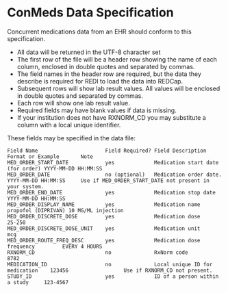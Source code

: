 # ConMeds Data Specification

Concurrent medications data from an EHR should conform to this specification.  

* All data will be returned in the UTF-8 character set
* The first row of the file will be a header row showing the name of each column, enclosed in double quotes and separated by commas. 
* The field names in the header row are required, but the data they describe is required for REDI to load the data into REDCap. 
* Subsequent rows will show lab result values. All values will be enclosed in double quotes and separated by commas.
* Each row will show one lab result value.  
* Required fields may have blank values if data is missing.
* If your institution does not have RXNORM_CD you may substitute a column with a local unique identifier.

These fields may be specified in the data file: 

    Field Name      		        Field Required? Field Description                 Format or Example       Note
    MED_ORDER_START_DATE	        yes				Medication start date (for order) YYYY-MM-DD HH:MM:SS
    MED_ORDER_DATE                  no (optional)   Medication order date.            YYYY-MM-DD HH:MM:SS     Use if MED_ORDER_START_DATE not present in your system.
    MED_ORDER_END_DATE		        yes				Medication stop date              YYYY-MM-DD HH:MM:SS
    MED_ORDER_DISPLAY_NAME	        yes				Medication name                   propofol (DIPRIVAN) 10 MG/ML injection
    MED_ORDER_DISCRETE_DOSE         yes				Medication dose                   25-250
    MED_ORDER_DISCRETE_DOSE_UNIT    yes             Medication unit                   mcg
    MED_ORDER_ROUTE_FREQ_DESC       yes             Medication dose frequency         EVERY 4 HOURS
    RXNORM_CD                       no              RxNorm code                       8782
    MEDICATION_ID                   no              Local unique ID for medication    123456                  Use if RXNORM_CD not present.
    STUDY_ID                        yes             ID of a person within a study     123-4567